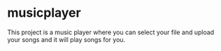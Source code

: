 # musicplayer
This project is a music player where you can select your file and upload your songs and it will play songs for you.
